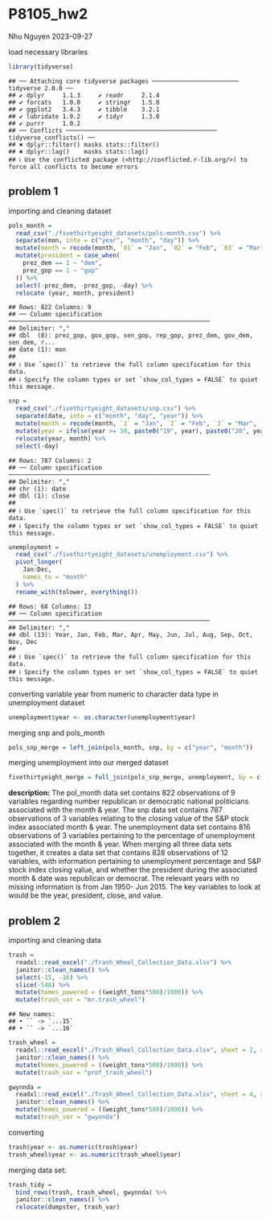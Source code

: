 P8105_hw2
================
Nhu Nguyen
2023-09-27

load necessary libraries

``` r
library(tidyverse)
```

    ## ── Attaching core tidyverse packages ──────────────────────── tidyverse 2.0.0 ──
    ## ✔ dplyr     1.1.3     ✔ readr     2.1.4
    ## ✔ forcats   1.0.0     ✔ stringr   1.5.0
    ## ✔ ggplot2   3.4.3     ✔ tibble    3.2.1
    ## ✔ lubridate 1.9.2     ✔ tidyr     1.3.0
    ## ✔ purrr     1.0.2     
    ## ── Conflicts ────────────────────────────────────────── tidyverse_conflicts() ──
    ## ✖ dplyr::filter() masks stats::filter()
    ## ✖ dplyr::lag()    masks stats::lag()
    ## ℹ Use the conflicted package (<http://conflicted.r-lib.org/>) to force all conflicts to become errors

## problem 1

importing and cleaning dataset

``` r
pols_month = 
  read_csv("./fivethirtyeight_datasets/pols-month.csv") %>% 
  separate(mon, into = c("year", "month", "day")) %>% 
  mutate(month = recode(month, `01` = "Jan", `02` = "Feb", `03` = "Mar", `04` = "Apr", `05` = "May", `06` = "Jun", `07` = "Jul", `08` = "Aug", `09` = "Sep", `10` = "Oct", `11` = "Nov", `12` = "Dec")) %>% 
  mutate(president = case_when(
    prez_dem == 1 ~ "dem",
    prez_gop == 1 ~ "gop"
  )) %>% 
  select(-prez_dem, -prez_gop, -day) %>% 
  relocate (year, month, president) 
```

    ## Rows: 822 Columns: 9
    ## ── Column specification ────────────────────────────────────────────────────────
    ## Delimiter: ","
    ## dbl  (8): prez_gop, gov_gop, sen_gop, rep_gop, prez_dem, gov_dem, sen_dem, r...
    ## date (1): mon
    ## 
    ## ℹ Use `spec()` to retrieve the full column specification for this data.
    ## ℹ Specify the column types or set `show_col_types = FALSE` to quiet this message.

``` r
snp = 
  read_csv("./fivethirtyeight_datasets/snp.csv") %>% 
  separate(date, into = c("month", "day", "year")) %>% 
  mutate(month = recode(month, `1` = "Jan", `2` = "Feb", `3` = "Mar", `4` = "Apr", `5` = "May", `6` = "Jun", `7` = "Jul", `8` = "Aug", `9` = "Sep", `10` = "Oct", `11` = "Nov", `12` = "Dec")) %>% 
  mutate(year = ifelse(year >= 50, paste0("19", year), paste0("20", year))) %>% 
  relocate(year, month) %>% 
  select(-day) 
```

    ## Rows: 787 Columns: 2
    ## ── Column specification ────────────────────────────────────────────────────────
    ## Delimiter: ","
    ## chr (1): date
    ## dbl (1): close
    ## 
    ## ℹ Use `spec()` to retrieve the full column specification for this data.
    ## ℹ Specify the column types or set `show_col_types = FALSE` to quiet this message.

``` r
unemployment = 
  read_csv("./fivethirtyeight_datasets/unemployment.csv") %>% 
  pivot_longer(
    Jan:Dec,
    names_to = "month"
  ) %>% 
  rename_with(tolower, everything()) 
```

    ## Rows: 68 Columns: 13
    ## ── Column specification ────────────────────────────────────────────────────────
    ## Delimiter: ","
    ## dbl (13): Year, Jan, Feb, Mar, Apr, May, Jun, Jul, Aug, Sep, Oct, Nov, Dec
    ## 
    ## ℹ Use `spec()` to retrieve the full column specification for this data.
    ## ℹ Specify the column types or set `show_col_types = FALSE` to quiet this message.

converting variable year from numeric to character data type in
unemployment dataset

``` r
unemployment$year <- as.character(unemployment$year)
```

merging snp and pols_month

``` r
pols_snp_merge = left_join(pols_month, snp, by = c("year", "month"))
```

merging unemployment into our merged dataset

``` r
fivethirtyeight_merge = full_join(pols_snp_merge, unemployment, by = c("year", "month"), copy = TRUE)
```

**description:** The pol_month data set contains 822 observations of 9
variables regarding number republican or democratic national politicians
associated with the month & year. The snp data set contains 787
observations of 3 variables relating to the closing value of the S&P
stock index associated month & year. The unemployment data set contains
816 observations of 3 variables pertaining to the percentage of
unemployment associated with the month & year. When merging all three
data sets together, it creates a data set that contains 828 observations
of 12 variables, with information pertaining to unemployment percentage
and S&P stock index closing value, and whether the president during the
associated month & date was republican or democrat. The relevant years
with no missing information is from Jan 1950- Jun 2015. The key
variables to look at would be the year, president, close, and value.

## problem 2

importing and cleaning data

``` r
trash =  
  readxl::read_excel("./Trash_Wheel_Collection_Data.xlsx") %>% 
  janitor::clean_names() %>% 
  select(-15, -16) %>% 
  slice(-548) %>% 
  mutate(homes_powered = ((weight_tons*500)/1000)) %>% 
  mutate(trash_var = "mr.trash_wheel")
```

    ## New names:
    ## • `` -> `...15`
    ## • `` -> `...16`

``` r
trash_wheel =
  readxl::read_excel("./Trash_Wheel_Collection_Data.xlsx", sheet = 2, range = "A3:M96", col_names = c("dumpster", "month", "year", "date", "weight_tons", "Volumn (cubic yards)", "plastic_bottles", "polystyrene", "cigarette_butts", "glass_bottles", "grocery_bags", "chip_bags", "homes_powered")) %>% 
  janitor::clean_names() %>% 
  mutate(homes_powered = ((weight_tons*500)/1000)) %>% 
  mutate(trash_var = "prof_trash_wheel")

gwynnda =
  readxl::read_excel("./Trash_Wheel_Collection_Data.xlsx", sheet = 4, range = "A20:K108", col_names = c("dumpster", "month", "year", "date", "weight_tons", "volumn (cubic yards)", "plastic_bottles", "Polystyrene", "cigarette_butts", "plastic_bags", "homes_powered")) %>% 
  janitor::clean_names() %>% 
  mutate(homes_powered = ((weight_tons*500)/1000)) %>% 
  mutate(trash_var = "gwynnda")
```

converting

``` r
trash$year <- as.numeric(trash$year)
trash_wheel$year <- as.numeric(trash_wheel$year)
```

merging data set:

``` r
trash_tidy = 
  bind_rows(trash, trash_wheel, gwynnda) %>% 
  janitor::clean_names() %>% 
  relocate(dumpster, trash_var)
```

